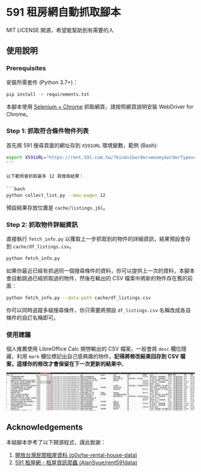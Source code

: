 # 591 租房網自動抓取腳本

MIT LICENSE 開源，希望能幫助到有需要的人

## 使用說明

### Prerequisites

安裝所需套件 (Python 3.7+)：

```bash
pip install -r requirements.txt
```

本腳本使用 [Selenium + Chrome](https://chromedriver.chromium.org/getting-started) 抓取網頁，請按照網頁說明安裝 WebDriver for Chrome。

### Step 1: 抓取符合條件物件列表

首先將 591 搜尋頁面的網址存到 `X591URL` 環境變數，範例 (Bash):

````bash
export X591URL="https://rent.591.com.tw/?kind=1&order=money&orderType=asc&region=17&rentprice=10000,18000&other=lift"
```

以下範例會抓取最多 12 頁搜尋結果：

```bash
python collect_list.py --max-pages 12
````

預設結果存放位置是 `cache/listings.jbl`。

### Step 2: 抓取物件詳細資訊

直接執行 `fetch_info.py` 以獲取上一步抓取到的物件的詳細資訊，結果預設會存到 `cache/df_listings.csv`。

```bash
python fetch_info.py
```

如果你最近已經有抓過同一個搜尋條件的資料，你可以提供上一次的資料，本腳本會自動跳過已經抓取過的物件，然後在輸出的 CSV 檔案中將新的物件存在舊的前面：

```bash
python fetch_info.py --data-path cache/df_listings.csv
```

你可以同時追蹤多組搜尋條件，你只需要將預設 `df_listings.csv` 名稱改成各自條件的自訂名稱即可。

### 使用建議

個人推薦使用 LibreOffice Calc 開啓輸出的 CSV 檔案，一般會將 `desc` 欄位隱藏，利用 `mark` 欄位標記出自己感興趣的物件。**記得將修改結果回存到 CSV 檔案，這樣你的修改才會保留在下一次更新的結果中**。

![範例圖片](images/example-1.png)

## Acknowledgements

本組腳本參考了以下開源程式，謹此致謝：

1. [開放台灣民間租屋資料 (g0v/tw-rental-house-data)](https://github.com/g0v/tw-rental-house-data)
2. [591 租屋網 - 租屋資訊爬蟲 (AlanSyue/rent591data)](https://github.com/AlanSyue/rent591data)
